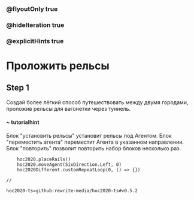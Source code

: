 ### @flyoutOnly true
### @hideIteration true
### @explicitHints true

# Проложить рельсы

## Step 1
Создай более лёгкий способ путешествовать между двумя городами, проложив рельсы для вагонетки через туннель.

#### ~ tutorialhint
Блок "установить рельсы" установит рельсы под Агентом.
Блок "переместить агента" переместит Агента в указанном направлении.
Блок "повторить" позволит повторить набор блоков несколько раз.

```ghost
    hoc2020.placeRails()
    hoc2020.moveAgent(SixDirection.Left, 0)
    hoc2020Different.customRepeatLoop(0, () => {})
```
```template
//
```
```package
hoc2020-ts=github:rewrite-media/hoc2020-ts#v0.5.2
```
